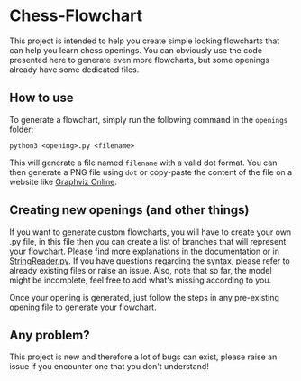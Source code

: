 # Chess-Flowchart

This project is intended to help you create simple looking flowcharts that can help you learn chess openings. You can obviously use the code presented here to generate even more flowcharts, but some openings already have some dedicated files.

## How to use

To generate a flowchart, simply run the following command in the `openings` folder:

`python3 <opening>.py <filename>`

This will generate a file named `filename` with a valid dot format. You can then generate a PNG file using `dot` or copy-paste the content of the file on a website like [Graphviz Online](https://dreampuf.github.io/GraphvizOnline/).

## Creating new openings (and other things)

If you want to generate custom flowcharts, you will have to create your own .py file, in this file then you can create a list of branches that will represent your flowchart. Please find more explanations in the documentation or in [StringReader.py](src/StringReader.py). If you have questions regarding the syntax, please refer to already existing files or raise an issue. Also, note that so far, the model might be incomplete, feel free to add what's missing according to you.

Once your opening is generated, just follow the steps in any pre-existing opening file to generate your flowchart.

## Any problem?

This project is new and therefore a lot of bugs can exist, please raise an issue if you encounter one that you don't understand!
